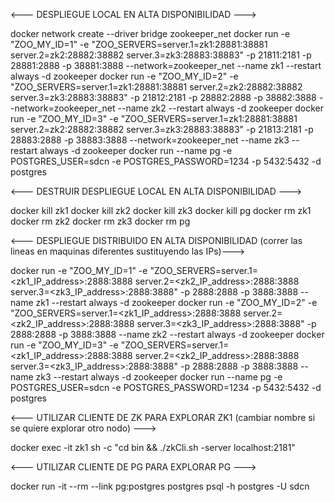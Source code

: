 
<--- DESPLIEGUE LOCAL EN ALTA DISPONIBILIDAD --->

docker network create --driver bridge zookeeper_net
docker run -e "ZOO_MY_ID=1" -e "ZOO_SERVERS=server.1=zk1:28881:38881 server.2=zk2:28882:38882 server.3=zk3:28883:38883" -p 21811:2181 -p 28881:2888 -p 38881:3888 --network=zookeeper_net --name zk1 --restart always -d zookeeper
docker run -e "ZOO_MY_ID=2" -e "ZOO_SERVERS=server.1=zk1:28881:38881 server.2=zk2:28882:38882 server.3=zk3:28883:38883" -p 21812:2181 -p 28882:2888 -p 38882:3888 --network=zookeeper_net --name zk2 --restart always -d zookeeper
docker run -e "ZOO_MY_ID=3" -e "ZOO_SERVERS=server.1=zk1:28881:38881 server.2=zk2:28882:38882 server.3=zk3:28883:38883" -p 21813:2181 -p 28883:2888 -p 38883:3888 --network=zookeeper_net --name zk3 --restart always -d zookeeper
docker run --name pg -e POSTGRES_USER=sdcn -e POSTGRES_PASSWORD=1234 -p 5432:5432 -d postgres


<--- DESTRUIR DESPLIEGUE LOCAL EN ALTA DISPONIBILIDAD --->

docker kill zk1
docker kill zk2
docker kill zk3
docker kill pg
docker rm zk1
docker rm zk2
docker rm zk3
docker rm pg


<--- DESPLIEGUE DISTRIBUIDO EN ALTA DISPONIBILIDAD (correr las lineas en maquinas diferentes sustituyendo las IPs)--->

docker run -e "ZOO_MY_ID=1" -e "ZOO_SERVERS=server.1=<zk1_IP_address>:2888:3888 server.2=<zk2_IP_address>:2888:3888 server.3=<zk3_IP_address>:2888:3888" -p 2888:2888 -p 3888:3888 --name zk1 --restart always -d zookeeper
docker run -e "ZOO_MY_ID=2" -e "ZOO_SERVERS=server.1=<zk1_IP_address>:2888:3888 server.2=<zk2_IP_address>:2888:3888 server.3=<zk3_IP_address>:2888:3888" -p 2888:2888 -p 3888:3888 --name zk2 --restart always -d zookeeper
docker run -e "ZOO_MY_ID=3" -e "ZOO_SERVERS=server.1=<zk1_IP_address>:2888:3888 server.2=<zk2_IP_address>:2888:3888 server.3=<zk3_IP_address>:2888:3888" -p 2888:2888 -p 3888:3888 --name zk3 --restart always -d zookeeper
docker run --name pg -e POSTGRES_USER=sdcn -e POSTGRES_PASSWORD=1234 -p 5432:5432 -d postgres


<--- UTILIZAR CLIENTE DE ZK PARA EXPLORAR ZK1 (cambiar nombre si se quiere explorar otro nodo) --->

docker exec -it zk1 sh -c "cd bin && ./zkCli.sh -server localhost:2181"



<--- UTILIZAR CLIENTE DE PG PARA EXPLORAR PG --->

docker run -it --rm --link pg:postgres postgres psql -h postgres -U sdcn
